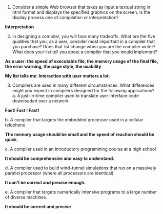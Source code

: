 1. Consider a simple Web browser that takes as input a textual string in
  html format and displays the specified graphics on the screen. Is the
  display process one of compilation or interpretation?

  **Interpretation**

2. In designing a compiler, you will face many tradeoffs. What are the
  five qualities that you, as a user, consider most important in a compiler
  that you purchase? Does that list change when you are the compiler
  writer? What does your list tell you about a compiler that you would
  implement?

  **As a user: the speed of executable file, the memory usage of the final file, the error warning, the page style, the usability**

  **My list tells me: Interaction with user matters a lot.**

3. Compilers are used in many different circumstances. What differences
  might you expect in compilers designed for the following applications?
  a. A just-in-time compiler used to translate user interface code
  downloaded over a network

  **Fast! Fast ! Fast!**

  b. A compiler that targets the embedded processor used in a cellular
  telephone

  **The memory usage should be small and the speed of reaction should be quick**.

  c. A compiler used in an introductory programming course at a high
  school

  **It should be comprehensive and easy to understand.**

  d. A compiler used to build wind-tunnel simulations that run on a
  massively parallel processor (where all processors are identical)

  **It can't be correct and precise enough.**

  e. A compiler that targets numerically intensive programs to a large
  number of diverse machines.

  **It should be correct and precise**